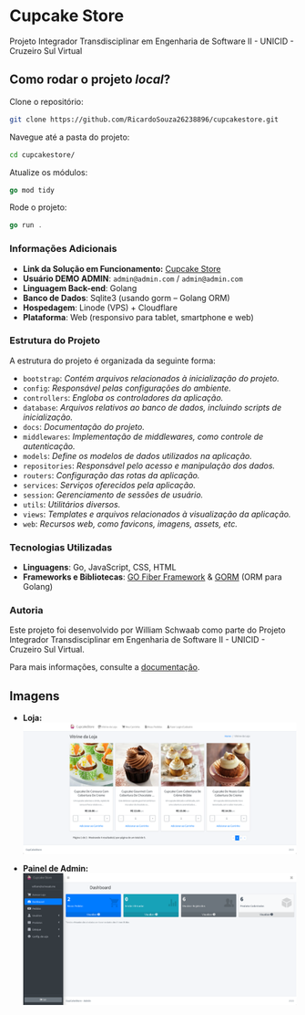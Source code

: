 # Cupcake Store

Projeto Integrador Transdisciplinar em Engenharia de Software II - UNICID - Cruzeiro Sul Virtual

## Como rodar o projeto *local*?

Clone o repositório:
~~~sh
git clone https://github.com/RicardoSouza26238896/cupcakestore.git
~~~

Navegue até a pasta do projeto:
~~~sh
cd cupcakestore/
~~~

Atualize os módulos:
~~~go
go mod tidy
~~~

Rode o projeto:
~~~go
go run .
~~~

### Informações Adicionais

- **Link da Solução em Funcionamento:** [Cupcake Store](https://cupcakestore.RicardoSouza26238896:2053/store)
- **Usuário DEMO ADMIN**: `admin@admin.com` / `admin@admin.com`
- **Linguagem Back-end**: Golang
- **Banco de Dados**: Sqlite3 (usando gorm – Golang ORM)
- **Hospedagem**: Linode (VPS) + Cloudflare
- **Plataforma**: Web (responsivo para tablet, smartphone e web)

### Estrutura do Projeto

A estrutura do projeto é organizada da seguinte forma:

- `bootstrap`: *Contém arquivos relacionados à inicialização do projeto.*
- `config`: *Responsável pelas configurações do ambiente.*
- `controllers`: *Engloba os controladores da aplicação.*
- `database`: *Arquivos relativos ao banco de dados, incluindo scripts de inicialização.*
- `docs`: *Documentação do projeto.*
- `middlewares`: *Implementação de middlewares, como controle de autenticação.*
- `models`: *Define os modelos de dados utilizados na aplicação.*
- `repositories`: *Responsável pelo acesso e manipulação dos dados.*
- `routers`: *Configuração das rotas da aplicação.*
- `services`: *Serviços oferecidos pela aplicação.*
- `session`: *Gerenciamento de sessões de usuário.*
- `utils`: *Utilitários diversos.*
- `views`: *Templates e arquivos relacionados à visualização da aplicação.*
- `web`: *Recursos web, como favicons, imagens, assets, etc.*

### Tecnologias Utilizadas

- **Linguagens**: Go, JavaScript, CSS, HTML
- **Frameworks e Bibliotecas**: [GO Fiber Framework](https://github.com/gofiber/fiber) & [GORM](https://gorm.io/index.html) (ORM para Golang)

### Autoria

Este projeto foi desenvolvido por William Schwaab como parte do Projeto Integrador Transdisciplinar em Engenharia de Software II - UNICID - Cruzeiro Sul Virtual.

Para mais informações, consulte a [documentação](https://github.com/RicardoSouza26238896/cupcakestore/tree/main/docs).


## Imagens

- **Loja:**
  ![Loja](https://github.com/RicardoSouza26238896/cupcakestore/blob/main/docs/store.png)

- **Painel de Admin:**
  ![Painel de Admin](https://github.com/RicardoSouza26238896/cupcakestore/blob/main/docs/dashboard.png)
